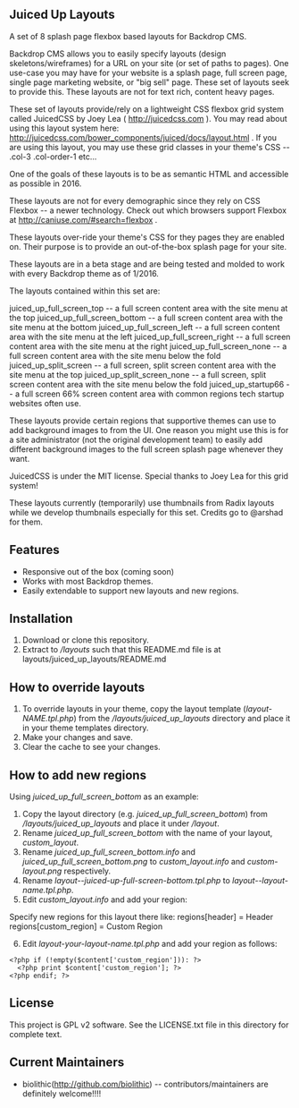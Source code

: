 Juiced Up Layouts
-----------------

A set of 8 splash page flexbox based layouts for Backdrop CMS.

Backdrop CMS allows you to easily specify layouts (design skeletons/wireframes) for a URL on your site (or set of paths to pages).
One use-case you may have for your website is a splash page, full screen page, single page marketing website, or "big sell" page.
These set of layouts seek to provide this.  These layouts are not for text rich, content heavy pages.

These set of layouts provide/rely on a lightweight CSS flexbox grid system called JuicedCSS by Joey Lea ( http://juicedcss.com ).
You may read about using this layout system here: http://juicedcss.com/bower_components/juiced/docs/layout.html .
If you are using this layout, you may use these grid classes in your theme's CSS -- .col-3 .col-order-1 etc...

One of the goals of these layouts is to be as semantic HTML and accessible as possible in 2016.

These layouts are not for every demographic since they rely on CSS Flexbox -- a newer technology.  Check out which browsers support Flexbox at http://caniuse.com/#search=flexbox .

These layouts over-ride your theme's CSS for they pages they are enabled on.  Their purpose is to provide an out-of-the-box splash page for your site.

These layouts are in a beta stage and are being tested and molded to work with every Backdrop theme as of 1/2016.

The layouts contained within this set are:

juiced_up_full_screen_top -- a full screen content area with the site menu at the top
juiced_up_full_screen_bottom -- a full screen content area with the site menu at the bottom
juiced_up_full_screen_left -- a full screen content area with the site menu at the left
juiced_up_full_screen_right -- a full screen content area with the site menu at the right
juiced_up_full_screen_none -- a full screen content area with the site menu below the fold
juiced_up_split_screen  -- a full screen, split screen content area with the site menu at the top
juiced_up_split_screen_none  -- a full screen, split screen content area with the site menu below the fold
juiced_up_startup66 -- a full screen 66% screen content area with common regions tech startup websites often use.

These layouts provide certain regions that supportive themes can use to add background images to from the UI.  One reason you might use this is for a site administrator (not the original development team) to easily add different background images to the full screen splash page whenever they want.

JuicedCSS is under the MIT license.  Special thanks to Joey Lea for this grid system!

These layouts currently (temporarily) use thumbnails from Radix layouts while we develop thumbnails especially for this set.  Credits go to @arshad for them.

## Features

* Responsive out of the box (coming soon)
* Works with most Backdrop themes.
* Easily extendable to support new layouts and new regions.

## Installation

1. Download or clone this repository.
2. Extract to */layouts* such that this README.md file is at layouts/juiced_up_layouts/README.md

## How to override layouts

1. To override layouts in your theme, copy the layout template (*layout-NAME.tpl.php*) from the */layouts/juiced_up_layouts* directory and place it in your theme templates directory.
2. Make your changes and save.
3. Clear the cache to see your changes.

## How to add new regions

Using *juiced_up_full_screen_bottom* as an example:

1. Copy the layout directory (e.g. *juiced_up_full_screen_bottom*) from */layouts/juiced_up_layouts* and place it under */layout*.
2. Rename *juiced_up_full_screen_bottom* with the name of your layout, *custom_layout*.
3. Rename *juiced_up_full_screen_bottom.info* and *juiced_up_full_screen_bottom.png* to *custom_layout.info* and *custom-layout.png* respectively.
4. Rename *layout--juiced-up-full-screen-bottom.tpl.php* to *layout--layout-name.tpl.php*.
5. Edit *custom_layout.info* and add your region:

Specify new regions for this layout there like:
regions[header] = Header
regions[custom_region] = Custom Region

6. Edit *layout-your-layout-name.tpl.php* and add your region as follows:

```
<?php if (!empty($content['custom_region'])): ?>
  <?php print $content['custom_region']; ?>
<?php endif; ?>
```


## License

This project is GPL v2 software. See the LICENSE.txt file in this directory for complete text.

## Current Maintainers

* biolithic(http://github.com/biolithic)
-- contributors/maintainers are definitely welcome!!!!
